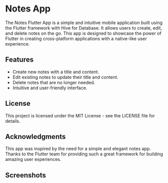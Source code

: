 # Notes App
The Notes Flutter App is a simple and intuitive mobile application built using the Flutter framework with Hive for Database. It allows users to create, edit, and delete notes on the go. This app is designed to showcase the power of Flutter in creating cross-platform applications with a native-like user experience.

## Features
- Create new notes with a title and content.
- Edit existing notes to update their title and content.
- Delete notes that are no longer needed.
- Intuitive and user-friendly interface.

## License
This project is licensed under the MIT License - see the LICENSE file for details.

## Acknowledgments
This app was inspired by the need for a simple and elegant notes app.
Thanks to the Flutter team for providing such a great framework for building amazing user experiences.

## Screenshots

